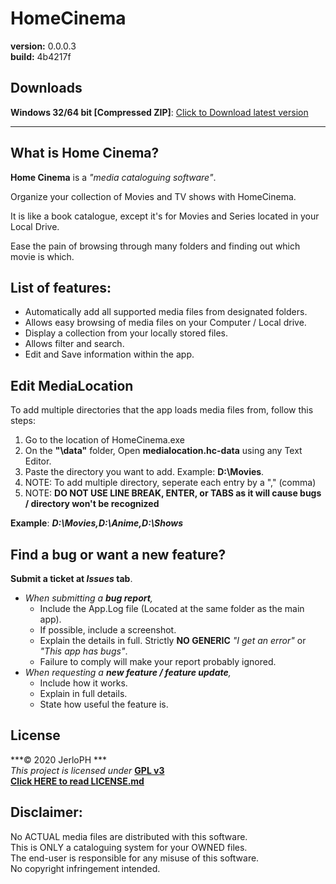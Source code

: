 # HomeCinema

**version:**	0.0.0.3 <br>
**build:**		4b4217f

## Downloads

**Windows 32/64 bit [Compressed ZIP]**: [Click to Download latest version](https://github.com/JerloPH/HomeCinema/releases/download/v0.0.0.3/HomeCinema-Windows_v0.0.0.3.zip "Extract and Open") <br>

****

## What is Home Cinema?

**Home Cinema** is a *"media cataloguing software"*.

Organize your collection of Movies and TV shows with HomeCinema.

It is like a book catalogue, except it's for Movies and Series located in your Local Drive.

Ease the pain of browsing through many folders and finding out which movie is which.
	
## List of features:
	
- Automatically add all supported media files from designated folders.
- Allows easy browsing of media files on your Computer / Local drive.
- Display a collection from your locally stored files.
- Allows filter and search.
- Edit and Save information within the app.

## Edit MediaLocation

To add multiple directories that the app loads media files from, follow this steps: <br>

1. Go to the location of HomeCinema.exe
2. On the **"\data"** folder, Open **medialocation.hc-data** using any Text Editor.
3. Paste the directory you want to add. Example: **D:\Movies**.
4. NOTE: To add multiple directory, seperate each entry by a "," (comma)
5. NOTE: **DO NOT USE LINE BREAK, ENTER, or TABS as it will cause bugs / directory won't be recognized**

**Example**: ***D:\Movies,D:\Anime,D:\Shows***

## Find a bug or want a new feature?

**Submit a ticket at *Issues* tab**.
- *When submitting a **bug report**,*
  - Include the App.Log file (Located at the same folder as the main app).
  - If possible, include a screenshot.
  - Explain the details in full. Strictly **NO GENERIC** *"I get an error"* or *"This app has bugs"*.
  - Failure to comply will make your report probably ignored.
- *When requesting a **new feature / feature update**,*
  - Include how it works.
  - Explain in full details.
  - State how useful the feature is.

## License

***© 2020 JerloPH *** <br>
*This project is licensed under* **[GPL v3](https://www.gnu.org/licenses/gpl-3.0.html)** <br>
**[Click HERE to read LICENSE.md](/LICENSE.md)**

## Disclaimer:

No ACTUAL media files are distributed with this software. <br>
This is ONLY a cataloguing system for your OWNED files.<br>
The end-user is responsible for any misuse of this software. <br>
No copyright infringement intended.
